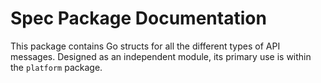 # Spec Package Documentation

This package contains Go structs for all the different types of API 
messages. Designed as an independent module, its primary use is 
within the `platform` package.